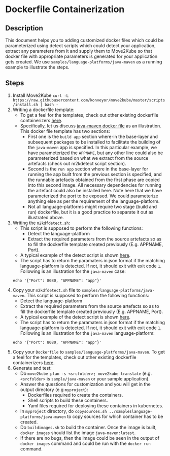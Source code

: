 # Dockerfile Containerization

## Description

This document helps you to adding customized docker files which could be parameterized using detect scripts which could detect your application, extract any parameters from it and supply them to Move2Kube so that docker file with appropriate parameters is generated for your application gets created. We use `samples/language-platforms/java-maven` as a running example to illustrate the steps.

## Steps

1. Install Move2Kube `curl -L https://raw.githubusercontent.com/konveyor/move2kube/master/scripts/install.sh | bash -`
2. Writing a dockerfile template:
    - To get a feel for the templates, check out other existing dockerfile containerizers [here](https://github.com/konveyor/move2kube/tree/master/internal/assets/dockerfiles).
    - Specifically, let us discuss [java-maven docker file](https://github.com/konveyor/move2kube/blob/master/internal/assets/dockerfiles/javamaven/Dockerfile) as an illustration. This docker file template has two sections: 
        - First one is the `build app` section where-in the base-layer and subsequent packages to be installed to facilitate the building of the `java-maven` app is specified. In this particular example, we have parameterized the `APPNAME`, but any other line could also be parameterized based on what we extract from the source artefacts (check out m2kdetect script section).
        - Second is the `run app` section where in the base-layer for running the app built from the previous section is specified, and the runnable artefacts obtained from the first phase are copied into this second image. All necessary dependencies for running the artefact could also be installed here. Note here that we have parameterized the port to be exposed. We could parameterize anything else as per the requirement of the language-platform.
        - Not all language-platforms might require two stage (build and run) dockerfile, but it is a good practice to separate it out as illustrated above.
3. Writing the `m2kdfdetect.sh`:
    - This script is supposed to perform the following functions:
        - Detect the language-platform
        - Extract the required parameters from the source artefacts so as to fill the dockerfile template created previously (E.g. APPNAME, Port).
    - A typical example of the detect script is shown [here](https://github.com/konveyor/move2kube/blob/master/internal/assets/dockerfiles/python/m2kdfdetect.sh).
    - The script has to return the paramaters in json format if the matching language-platform is detected. If not, it should exit with exit code `1`. Following is an illustration for the `java-maven` case:
    ```
    echo '{"Port": 8080, "APPNAME": "app"}'
    ```
4. Copy your  `m2kdfdetect.sh` file to `samples/language-platforms/java-maven`. This script is supposed to perform the following functions:
    - Detect the language-platform
    - Extract the required parameters from the source artefacts so as to fill the dockerfile template created previously (E.g. APPNAME, Port).
    - A typical example of the detect script is shown [here](https://github.com/konveyor/move2kube/blob/master/internal/assets/dockerfiles/nodejs/m2kdfdetect.sh).
    - The script has to return the paramaters in json format if the matching language-platform is detected. If not, it should exit with exit code `1`. Following is an illustration for the `java-maven` language-platform:
    ```
    echo '{"Port": 8080, "APPNAME": "app"}'
    ```
3. Copy your `Dockerfile` to `samples/language-platforms/java-maven`. To get a feel for the templates, check out other existing dockerfile containerizers [here](https://github.com/seshapad/move2kube/blob/master/internal/assets/dockerfiles/nodejs/Dockerfile).
4. Generate and test: 
    - Do `move2kube plan -s <srcfolder>; move2kube translate` (e.g. `<srcfolder>` is `sample/java-maven` or your sample application).
    - Answer the questions for customization and you will get in the output directory (e.g `myproject`):
        - Dockerfiles required to create the containers.
        - Shell scripts to build these containers.
        - Yaml files required for deploying these containers in kubernetes.
    - In `myproject` directory, do `copysources.sh ../sampleslanguage-platforms/java-maven` to copy sources for which container has to be created.
    - Do `buildimages.sh` to build the container. Once the image is built, `docker images` should list the image `java-maven:latest`.
    - If there are no bugs, then the image could be seen in the output of `docker images` command and could be run with the `docker run` command.